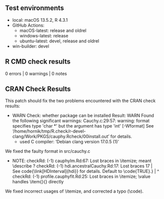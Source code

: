 ## Test environments
* local: macOS 13.5.2, R 4.3.1
* GitHub Actions:
  * macOS-latest: release and oldrel
  * windows-latest: release
  * ubuntu-latest: devel, release and oldrel
* win-builder: devel

## R CMD check results

0 errors | 0 warnings | 0 notes

## CRAN Check Results

This patch should fix the two problems encountered with the CRAN check results:

* WARN
Check: whether package can be installed
Result: WARN
  Found the following significant warnings:
    Cauchy.c:29:57: warning: format specifies type 'char *' but the argument has type 'int' [-Wformat]
  See ‘/home/hornik/tmp/R.check/r-devel-clang/Work/PKGS/cauphy.Rcheck/00install.out’ for details.
  * used C compiler: ‘Debian clang version 17.0.5 (1)’

We fixed the faulty format in src/cauchy.c

* NOTE:
checkRd: (-1) cauphylm.Rd:67: Lost braces in \itemize; meant \describe ?
checkRd: (-1) hdi.ancestralCauchy.Rd:17: Lost braces
      17 | See code{\link[HDInterval]{hdi}} for details. Default to \code{TRUE}.}
         |         ^
checkRd: (-1) profile.cauphyfit.Rd:25: Lost braces in \itemize; \value handles \item{}{} directly
    
We fixed incorrect usages of \itemize, and corrected a typo (\code).


